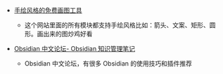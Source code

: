 - [手绘风格的免费画图工具](https://draw.moyu.io/)
  - 这个网站里面的所有模块都支持手绘风格比如：箭头、文案、矩形、圆形。画出来的图炒鸡好看

- [Obsidian 中文论坛- Obsidian 知识管理笔记](https://forum-zh.obsidian.md/)
  - Obsidian 中文论坛，有很多 Obsidian 的使用技巧和插件推荐